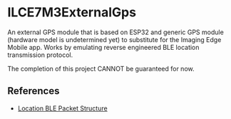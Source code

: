 # ILCE7M3ExternalGps

An external GPS module that is based on ESP32 and generic GPS module (hardware model is undetermined yet) to substitute for the Imaging Edge Mobile app. Works by emulating reverse engineered BLE location transmission protocol.

The completion of this project CANNOT be guaranteed for now.

## References

* [Location BLE Packet Structure](PROTOCOL_EN.md)
